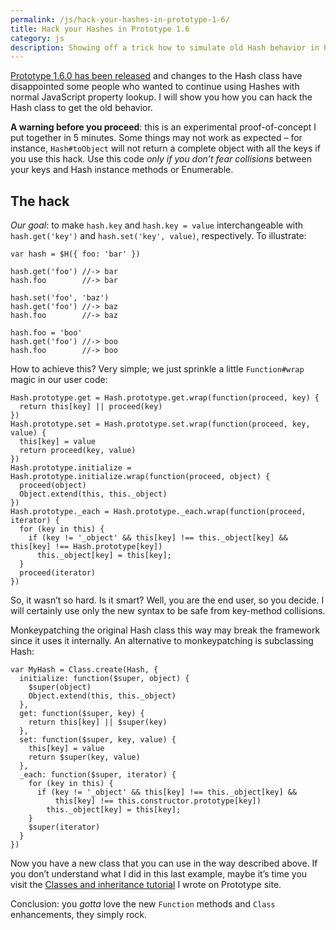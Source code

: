 ```yaml
---
permalink: /js/hack-your-hashes-in-prototype-1-6/
title: Hack your Hashes in Prototype 1.6
category: js
description: Showing off a trick how to simulate old Hash behavior in Prototype 1.6
---
```


[Prototype 1.6.0 has been released][1] and changes to the Hash class have disappointed some people who wanted to continue using Hashes with normal JavaScript property lookup. I will show you how you can hack the Hash class to get the old behavior.

**A warning before you proceed**: this is an experimental proof-of-concept I put together in 5 minutes. Some things may not work as expected – for instance, `Hash#toObject` will not return a complete object with all the keys if you use this hack. Use this code _only if you don’t fear collisions_ between your keys and Hash instance methods or Enumerable.

## The hack

_Our goal_: to make `hash.key` and `hash.key = value` interchangeable with `hash.get('key')` and `hash.set('key', value)`, respectively. To illustrate:

    var hash = $H({ foo: 'bar' })
    
    hash.get('foo') //-> bar
    hash.foo        //-> bar
    
    hash.set('foo', 'baz')
    hash.get('foo') //-> baz
    hash.foo        //-> baz
    
    hash.foo = 'boo'
    hash.get('foo') //-> boo
    hash.foo        //-> boo

How to achieve this? Very simple; we just sprinkle a little `Function#wrap` magic in our user code:

    Hash.prototype.get = Hash.prototype.get.wrap(function(proceed, key) {
      return this[key] || proceed(key)
    })
    Hash.prototype.set = Hash.prototype.set.wrap(function(proceed, key, value) {
      this[key] = value
      return proceed(key, value)
    })
    Hash.prototype.initialize = Hash.prototype.initialize.wrap(function(proceed, object) {
      proceed(object)
      Object.extend(this, this._object)
    })
    Hash.prototype._each = Hash.prototype._each.wrap(function(proceed, iterator) {
      for (key in this) {
        if (key != '_object' && this[key] !== this._object[key] && this[key] !== Hash.prototype[key])
          this._object[key] = this[key];
      }
      proceed(iterator)
    })

So, it wasn’t so hard. Is it smart? Well, you are the end user, so you decide. I will certainly use only the new syntax to be safe from key-method collisions.

Monkeypatching the original Hash class this way may break the framework since it uses it internally. An alternative to monkeypatching is subclassing Hash:

    var MyHash = Class.create(Hash, {
      initialize: function($super, object) {
        $super(object)
        Object.extend(this, this._object)
      },
      get: function($super, key) {
        return this[key] || $super(key)
      },
      set: function($super, key, value) {
        this[key] = value
        return $super(key, value)
      },
      _each: function($super, iterator) {
        for (key in this) {
          if (key != '_object' && this[key] !== this._object[key] &&
              this[key] !== this.constructor.prototype[key])
            this._object[key] = this[key];
        }
        $super(iterator)
      }
    })

Now you have a new class that you can use in the way described above. If you don’t understand what I did in this last example, maybe it’s time you visit the [Classes and inheritance tutorial][2] I wrote on Prototype site.

Conclusion: you _gotta_ love the new `Function` methods and `Class` enhancements, they simply rock.


[1]: http://prototypejs.org/2007/10/16/prototype-1-6-0-rc1-changes-to-the-class-and-event-apis-hash-rewrite-and-bug-fixes
[2]: http://prototypejs.org/learn/class-inheritance